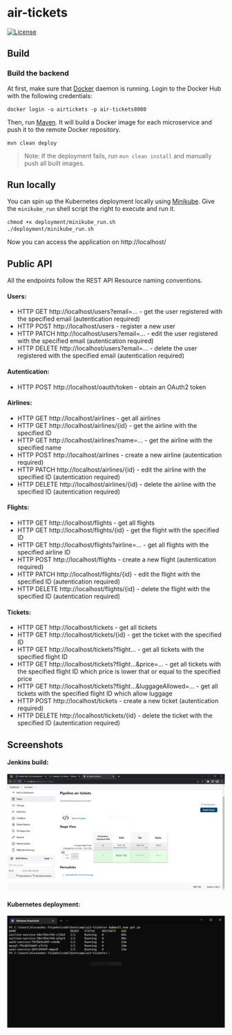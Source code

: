 # air-tickets

[![License](https://img.shields.io/badge/License-Apache%202.0-blue.svg)](https://opensource.org/licenses/Apache-2.0)

## Build

### Build the backend

At first, make sure that [Docker](https://www.docker.com/) daemon is running.
Login to the Docker Hub with the following credentials:
```
docker login -u airtickets -p air-tickets8080
```

Then, run [Maven](https://maven.apache.org/). It will build a Docker image for each microservice
and push it to the remote Docker repository.
```
mvn clean deploy
```
> Note: If the deployment fails, run `mvn clean install` and manually push all built images.

## Run locally

You can spin up the Kubernetes deployment locally using [Minikube](https://minikube.sigs.k8s.io/docs/start/).
Give the `minikube_run` shell script the right to execute and run it.
```
chmod +x deployment/minikube_run.sh
./deployment/minikube_run.sh
```
Now you can access the application on http://localhost/

## Public API
All the endpoints follow the REST API Resource naming conventions.

#### Users:

* HTTP GET http://localhost/users?email=... - get the user registered with the specified email (autentication required)
* HTTP POST http://localhost/users - register a new user
* HTTP PATCH http://localhost/users?email=... - edit the user registered with the specified email (autentication required)
* HTTP DELETE http://localhost/users?email=... - delete the user registered with the specified email (autentication required)

#### Autentication:

* HTTP POST http://localhost/oauth/token - obtain an OAuth2 token

#### Airlines:

* HTTP GET http://localhost/airlines - get all airlines
* HTTP GET http://localhost/airlines/{id} - get the airline with the specified ID
* HTTP GET http://localhost/airlines?name=... - get the airline with the specified name
* HTTP POST http://localhost/airlines - create a new airline (autentication required)
* HTTP PATCH http://localhost/airlines/{id} - edit the airline with the specified ID (autentication required)
* HTTP DELETE http://localhost/airlines/{id} - delete the airline with the specified ID (autentication required)

#### Flights:

* HTTP GET http://localhost/flights - get all flights
* HTTP GET http://localhost/flights/{id} - get the flight with the specified ID
* HTTP GET http://localhost/flights?airline=... - get all flights with the specified airline ID
* HTTP POST http://localhost/flights - create a new flight (autentication required)
* HTTP PATCH http://localhost/flights/{id} - edit the flight with the specified ID (autentication required)
* HTTP DELETE http://localhost/flights/{id} - delete the flight with the specified ID (autentication required)

#### Tickets:

* HTTP GET http://localhost/tickets - get all tickets
* HTTP GET http://localhost/tickets/{id} - get the ticket with the specified ID
* HTTP GET http://localhost/tickets?flight... - get all tickets with the specified flight ID
* HTTP GET http://localhost/tickets?flight...&price=... - get all tickets with the specified flight ID
which price is lower that or equal to the specified price
* HTTP GET http://localhost/tickets?flight...&luggageAllowed=... - get all tickets with the specified flight ID
which allow luggage
* HTTP POST http://localhost/tickets - create a new ticket (autentication required)
* HTTP DELETE http://localhost/tickets/{id} - delete the ticket with the specified ID (autentication required)

## Screenshots

#### Jenkins build:
![jenkins](screenshots/jenkins.png)

#### Kubernetes deployment:
![k8s](screenshots/k8s.png)
